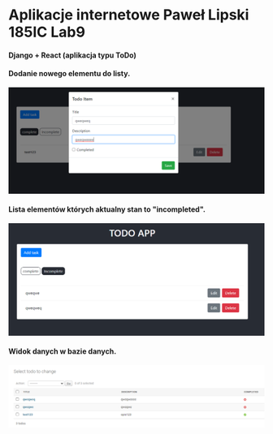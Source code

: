 # Aplikacje internetowe Paweł Lipski 185IC Lab9

#### Django + React (aplikacja typu ToDo)
#### Dodanie nowego elementu do listy.

<img src='screenshots/obraz1.png' />

#### Lista elementów których aktualny stan to "incompleted".

<img src='screenshots/obraz2.png' />

#### Widok danych w bazie danych.

<img src='screenshots/obraz3.png' />

